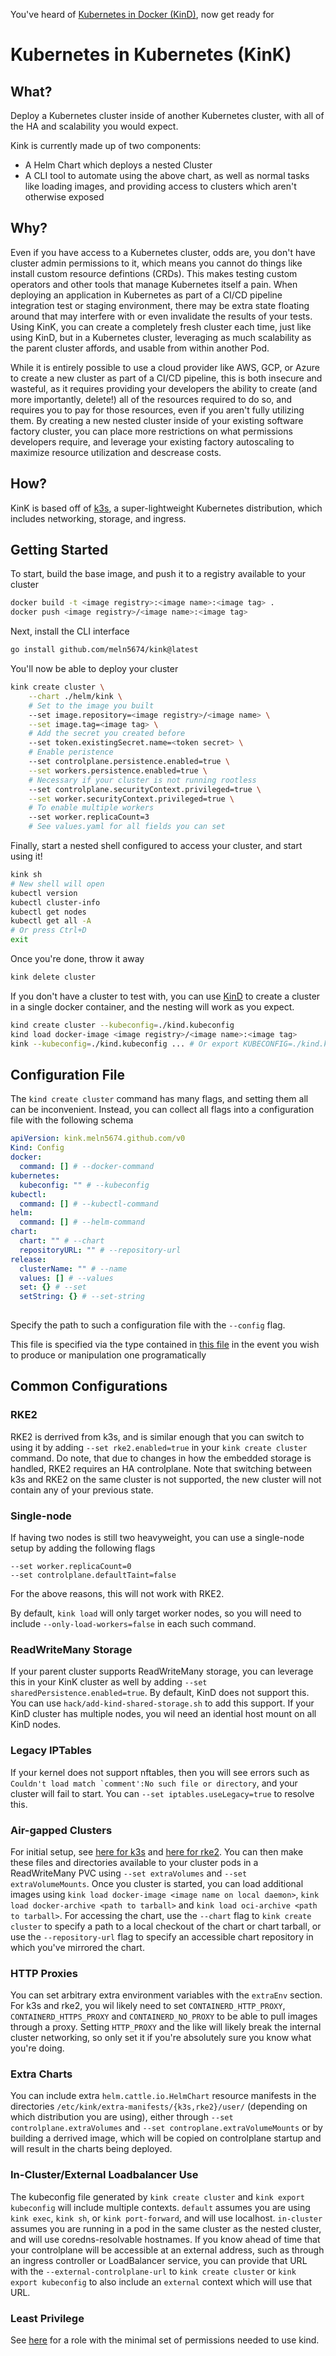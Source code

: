 You've heard of [Kubernetes in Docker (KinD)](https://github.com/kubernetes-sigs/kind), now get ready for

# Kubernetes in Kubernetes (KinK)

## What?

Deploy a Kubernetes cluster inside of another Kubernetes cluster, with all of the HA and scalability you would expect.

Kink is currently made up of two components:
* A Helm Chart which deploys a nested Cluster
* A CLI tool to automate using the above chart, as well as normal tasks like loading images, and providing access to clusters which aren't otherwise exposed

## Why?

Even if you have access to a Kubernetes cluster, odds are, you don't have cluster admin permissions to it, which means you cannot do things like install custom resource defintions (CRDs). This makes testing custom operators and other tools that manage Kubernetes itself a pain. When deploying an application in Kubernetes as part of a CI/CD pipeline integration test or staging environment, there may be extra state floating around that may interfere with or even invalidate the results of your tests. Using KinK, you can create a completely fresh cluster each time, just like using KinD, but in a Kubernetes cluster, leveraging as much scalability as the parent cluster affords, and usable from within another Pod.

While it is entirely possible to use a cloud provider like AWS, GCP, or Azure to create a new cluster as part of a CI/CD pipeline, this is both insecure and wasteful, as it requires providing your developers the ability to create (and more importantly, delete!) all of the resources required to do so, and requires you to pay for those resources, even if you aren't fully utilizing them. By creating a new nested cluster inside of your existing software factory cluster, you can place more restrictions on what permissions developers require, and leverage your existing factory autoscaling to maximize resource utilization and descrease costs.

## How?

KinK is based off of [k3s](https://k3s.io/), a super-lightweight Kubernetes distribution, which includes networking, storage, and ingress.

## Getting Started

To start, build the base image, and push it to a registry available to your cluster

```bash
docker build -t <image registry>:<image name>:<image tag> .
docker push <image registry>/<image name>:<image tag>
```

Next, install the CLI interface

```bash
go install github.com/meln5674/kink@latest
```

You'll now be able to deploy your cluster

```bash
kink create cluster \
    --chart ./helm/kink \
    # Set to the image you built
    --set image.repository=<image registry>/<image name> \
    --set image.tag=<image tag> \
    # Add the secret you created before
    --set token.existingSecret.name=<token secret> \
    # Enable peristence
    --set controlplane.persistence.enabled=true \
    --set workers.persistence.enabled=true \
    # Necessary if your cluster is not running rootless
    --set controlplane.securityContext.privileged=true \
    --set worker.securityContext.privileged=true \
    # To enable multiple workers
    --set worker.replicaCount=3
    # See values.yaml for all fields you can set
```

Finally, start a nested shell configured to access your cluster, and start using it!
```bash
kink sh
# New shell will open
kubectl version
kubectl cluster-info
kubectl get nodes
kubectl get all -A
# Or press Ctrl+D
exit
```

Once you're done, throw it away
```bash
kink delete cluster
```

If you don't have a cluster to test with, you can use [KinD](https://github.com/kubernetes-sigs/kind) to create a cluster in a single docker container, and the nesting will work as you expect.

```bash
kind create cluster --kubeconfig=./kind.kubeconfig
kind load docker-image <image registry>/<image name>:<image tag>
kink --kubeconfig=./kind.kubeconfig ... # Or export KUBECONFIG=./kind.kubeconfig
```

## Configuration File

The `kind create cluster` command has many flags, and setting them all can be inconvenient. Instead, you can collect all flags into a configuration file with the following schema

```yaml
apiVersion: kink.meln5674.github.com/v0
Kind: Config
docker:
  command: [] # --docker-command
kubernetes:
  kubeconfig: "" # --kubeconfig
kubectl:
  command: [] # --kubectl-command
helm:
  command: [] # --helm-command
chart:
  chart: "" # --chart
  repositoryURL: "" # --repository-url
release:
  clusterName: "" # --name
  values: [] # --values
  set: {} # --set
  setString: {} # --set-string
  
```

Specify the path to such a configuration file with the `--config` flag.

This file is specified via the type contained in [this file](./pkg/config/config.go) in the event you wish to produce or manipulation one programatically

## Common Configurations

### RKE2

RKE2 is derrived from k3s, and is similar enough that you can switch to using it by adding `--set rke2.enabled=true` in your `kink create cluster` command. Do note, that due to changes in how the embedded storage is handled, RKE2 requires an HA controlplane. Note that switching between k3s and RKE2 on the same cluster is not supported, the new cluster will not contain any of your previous state.

### Single-node

If having two nodes is still two heavyweight, you can use a single-node setup by adding the following flags

```
--set worker.replicaCount=0
--set controlplane.defaultTaint=false
```

For the above reasons, this will not work with RKE2.

By default, `kink load` will only target worker nodes, so you will need to include `--only-load-workers=false` in each such command.

### ReadWriteMany Storage

If your parent cluster supports ReadWriteMany storage, you can leverage this in your KinK cluster as well by adding `--set sharedPersistence.enabled=true`. By default, KinD does not support this. You can use `hack/add-kind-shared-storage.sh` to add this support. If your KinD cluster has multiple nodes, you wil need an idential host mount on all KinD nodes.

### Legacy IPTables

If your kernel does not support nftables, then you will see errors such as ```Couldn't load match `comment':No such file or directory```, and your cluster will fail to start. You can `--set iptables.useLegacy=true` to resolve this.

### Air-gapped Clusters

For initial setup, see [here for k3s](https://docs.k3s.io/installation/airgap#prepare-the-images-directory-and-k3s-binary) and [here for rke2](https://docs.rke2.io/install/airgap/#tarball-method). You can then make these files and directories available to your cluster pods in a ReadWriteMany PVC using `--set extraVolumes` and `--set extraVolumeMounts`. Once you cluster is started, you can load additional images using `kink load docker-image <image name on local daemon>`, `kink load docker-archive <path to tarball>` and `kink load oci-archive <path to tarball>`. For accessing the chart, use the `--chart` flag to `kink create cluster` to specify a path to a local checkout of the chart or chart tarball, or use the `--repository-url` flag to specify an accessible chart repository in which you've mirrored the chart.

### HTTP Proxies

You can set arbitrary extra environment variables with the `extraEnv` section. For k3s and rke2, you wil likely need to set `CONTAINERD_HTTP_PROXY`, `CONTAINERD_HTTPS_PROXY` and `CONTAINERD_NO_PROXY` to be able to pull images through a proxy. Setting `HTTP_PROXY` and the like will likely break the internal cluster networking, so only set it if you're absolutely sure you know what you're doing.

### Extra Charts

You can include extra `helm.cattle.io.HelmChart` resource manifests in the directories `/etc/kink/extra-manifests/{k3s,rke2}/user/` (depending on which distribution you are using), either through `--set controlplane.extraVolumes` and `--set controplane.extraVolumeMounts` or by building a derrived image, which will be copied on controlplane startup and will result in the charts being deployed.

### In-Cluster/External Loadbalancer Use

The kubeconfig file generated by `kink create cluster` and `kink export kubeconfig` will include multiple contexts. `default` assumes you are using `kink exec`, `kink sh`, or `kink port-forward`, and will use localhost. `in-cluster` assumes you are running in a pod in the same cluster as the nested cluster, and will use coredns-resolvable hostnames. If you know ahead of time that your controlplane will be accessible at an external address, such as through an ingress controller or LoadBalancer service, you can provide that URL with the `--external-controlplane-url` to `kink create cluster` or `kink export kubeconfig` to also include an `external` context which will use that URL.

### Least Privilege

See [here](./examples/role.yaml) for a role with the minimal set of permissions needed to use kind.
